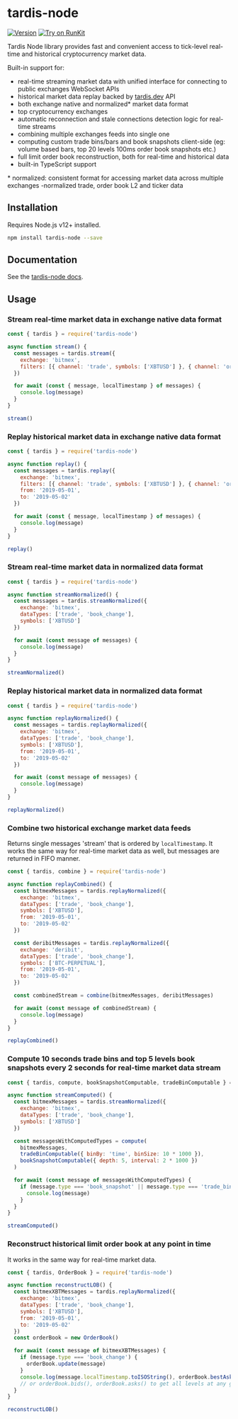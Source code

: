 # tardis-node

[![Version](https://img.shields.io/npm/v/tardis-node.svg)](https://www.npmjs.org/package/tardis-node)
[![Try on RunKit](https://badge.runkitcdn.com/tardis-node.svg)](https://runkit.com/npm/tardis-node)

Tardis Node library provides fast and convenient access to tick-level real-time and historical cryptocurrency market data.

Built-in support for:

- real-time streaming market data with unified interface for connecting to public exchanges WebSocket APIs
- historical market data replay backed by [tardis.dev](https://tardis.dev) API
- both exchange native and normalized\* market data format
- top cryptocurrency exchanges
- automatic reconnection and stale connections detection logic for real-time streams
- combining multiple exchanges feeds into single one
- computing custom trade bins/bars and book snapshots client-side (eg: volume based bars, top 20 levels 100ms order book snapshots etc.)
- full limit order book reconstruction, both for real-time and historical data
- built-in TypeScript support

\* normalized: consistent format for accessing market data across multiple exchanges -normalized trade, order book L2 and ticker data

## Installation

Requires Node.js v12+ installed.

```sh
npm install tardis-node --save
```

## Documentation

See the [tardis-node docs](https://docs.tardis.dev/api/tardis-node).

## Usage

### Stream real-time market data in exchange native data format

```js
const { tardis } = require('tardis-node')

async function stream() {
  const messages = tardis.stream({
    exchange: 'bitmex',
    filters: [{ channel: 'trade', symbols: ['XBTUSD'] }, { channel: 'orderBookL2', symbols: ['XBTUSD'] }]
  })

  for await (const { message, localTimestamp } of messages) {
    console.log(message)
  }
}

stream()
```

### Replay historical market data in exchange native data format

```js
const { tardis } = require('tardis-node')

async function replay() {
  const messages = tardis.replay({
    exchange: 'bitmex',
    filters: [{ channel: 'trade', symbols: ['XBTUSD'] }, { channel: 'orderBookL2', symbols: ['XBTUSD'] }],
    from: '2019-05-01',
    to: '2019-05-02'
  })

  for await (const { message, localTimestamp } of messages) {
    console.log(message)
  }
}

replay()
```

### Stream real-time market data in normalized data format

```js
const { tardis } = require('tardis-node')

async function streamNormalized() {
  const messages = tardis.streamNormalized({
    exchange: 'bitmex',
    dataTypes: ['trade', 'book_change'],
    symbols: ['XBTUSD']
  })

  for await (const message of messages) {
    console.log(message)
  }
}

streamNormalized()
```

### Replay historical market data in normalized data format

```js
const { tardis } = require('tardis-node')

async function replayNormalized() {
  const messages = tardis.replayNormalized({
    exchange: 'bitmex',
    dataTypes: ['trade', 'book_change'],
    symbols: ['XBTUSD'],
    from: '2019-05-01',
    to: '2019-05-02'
  })

  for await (const message of messages) {
    console.log(message)
  }
}

replayNormalized()
```

### Combine two historical exchange market data feeds

Returns single messages 'stream' that is ordered by `localTimestamp`.
It works the same way for real-time market data as well, but messages are returned in FIFO manner.

```js
const { tardis, combine } = require('tardis-node')

async function replayCombined() {
  const bitmexMessages = tardis.replayNormalized({
    exchange: 'bitmex',
    dataTypes: ['trade', 'book_change'],
    symbols: ['XBTUSD'],
    from: '2019-05-01',
    to: '2019-05-02'
  })

  const deribitMessages = tardis.replayNormalized({
    exchange: 'deribit',
    dataTypes: ['trade', 'book_change'],
    symbols: ['BTC-PERPETUAL'],
    from: '2019-05-01',
    to: '2019-05-02'
  })

  const combinedStream = combine(bitmexMessages, deribitMessages)

  for await (const message of combinedStream) {
    console.log(message)
  }
}

replayCombined()
```

### Compute 10 seconds trade bins and top 5 levels book snapshots every 2 seconds for real-time market data stream

```js
const { tardis, compute, bookSnapshotComputable, tradeBinComputable } = require('tardis-node')

async function streamComputed() {
  const bitmexMessages = tardis.streamNormalized({
    exchange: 'bitmex',
    dataTypes: ['trade', 'book_change'],
    symbols: ['XBTUSD']
  })

  const messagesWithComputedTypes = compute(
    bitmexMessages,
    tradeBinComputable({ binBy: 'time', binSize: 10 * 1000 }),
    bookSnapshotComputable({ depth: 5, interval: 2 * 1000 })
  )

  for await (const message of messagesWithComputedTypes) {
    if (message.type === 'book_snapshot' || message.type === 'trade_bin') {
      console.log(message)
    }
  }
}

streamComputed()
```

### Reconstruct historical limit order book at any point in time

It works in the same way for real-time market data.

```js
const { tardis, OrderBook } = require('tardis-node')

async function reconstructLOB() {
  const bitmexXBTMessages = tardis.replayNormalized({
    exchange: 'bitmex',
    dataTypes: ['trade', 'book_change'],
    symbols: ['XBTUSD'],
    from: '2019-05-01',
    to: '2019-05-02'
  })
  const orderBook = new OrderBook()

  for await (const message of bitmexXBTMessages) {
    if (message.type === 'book_change') {
      orderBook.update(message)
    }
    console.log(message.localTimestamp.toISOString(), orderBook.bestAsk(), orderBook.bestBid())
    // or orderBook.bids(), orderBook.asks() to get all levels at any given point in time
  }
}

reconstructLOB()
```
